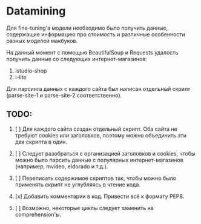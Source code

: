 # Datamining

Для fine-tuning'а модели необходимо было получить данные, содержащие информацию
про стоимость и различные особенности разных моделей макбуков.

На данный момент с помощью BeautifulSoup и Requests удалость получить данные со
следующих интернет-магазинов:

1. istudio-shop
2. i-lite

Для парсинга данных с каждого сайта был написан отдельный скрипт (parse-site-1 и
parse-site-2 соответственно).

## TODO:

1. [ ] Для каждого сайта создан отдельный скрипт. Оба сайта не требуют cookies или
   заголовков, поэтому можно объединить эти два скрипта в один.

2. [ ] Следует разобраться с организацией заголовков и cookies, чтобы можно было
   парсить данные с популярных интернет-магазинов (например, mvideo, eldorado и
   т.д.).

3. [ ] Переписать содержимое скриптов так, чтобы можно было применять скрипт не
   углубляясь в чтение кода.

4. [x] Добавить комментарии в код. Привести всё к формату PEP8.

5. [ ] Возможно, некоторые циклы следует заменить на comprehension'ы.